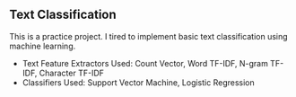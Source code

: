 ## Text Classification ##

This is a practice project. I tired to implement basic text classification using machine learning. 
* Text Feature Extractors Used: Count Vector, Word TF-IDF, N-gram TF-IDF, Character TF-IDF
* Classifiers Used: Support Vector Machine, Logistic Regression